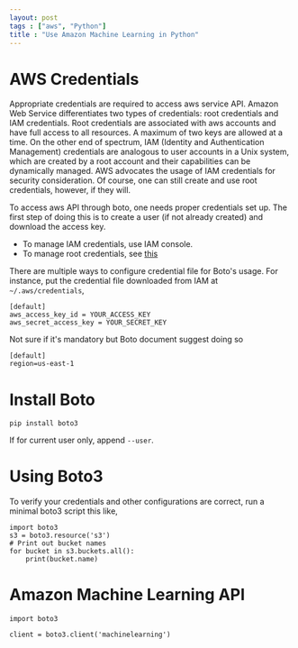 ```yaml
---
layout: post
tags : ["aws", "Python"]
title : "Use Amazon Machine Learning in Python"
---
```


# AWS Credentials

Appropriate credentials are required to access aws service API. Amazon Web Service
differentiates two types of credentials: root credentials and IAM credentials.
Root credentials are associated with aws accounts and have full access to all
resources. A maximum of two keys are allowed at a time. On the other end of
spectrum, IAM (Identity and Authentication Management) credentials are analogous
to user accounts in a Unix system, which are created by a root account and their
capabilities can be dynamically managed. AWS advocates the usage of IAM
credentials for security consideration. Of course, one can still create and use
root credentials, however, if they will.

To access aws API through boto, one needs proper credentials set up. The first
step of doing this is to create a user (if not already created) and download the
access key.

- To manage IAM credentials, use IAM console.
- To manage root credentials, see [this](http://docs.aws.amazon.com/general/latest/gr/getting-aws-sec-creds.html)

There are multiple ways to configure credential file for Boto's usage. For
instance, put the credential file downloaded from IAM at `~/.aws/credentials`,

    [default]
    aws_access_key_id = YOUR_ACCESS_KEY
    aws_secret_access_key = YOUR_SECRET_KEY

Not sure if it's mandatory but Boto document suggest doing so

    [default]
    region=us-east-1

# Install Boto

    pip install boto3

If for current user only, append `--user`.

# Using Boto3

To verify your credentials and other configurations are correct, run a minimal
boto3 script this like,

    import boto3
    s3 = boto3.resource('s3')
    # Print out bucket names
    for bucket in s3.buckets.all():
        print(bucket.name)


# Amazon Machine Learning API

    import boto3

    client = boto3.client('machinelearning')
